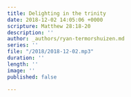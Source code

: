 ```yaml
---
title: Delighting in the trinity
date: 2018-12-02 14:05:06 +0000
scripture: Matthew 28:18-20
description: ''
author: _authors/ryan-termorshuizen.md
series: ''
file: "/2018/2018-12-02.mp3"
duration: ''
length: ''
image: ''
published: false

---
```

